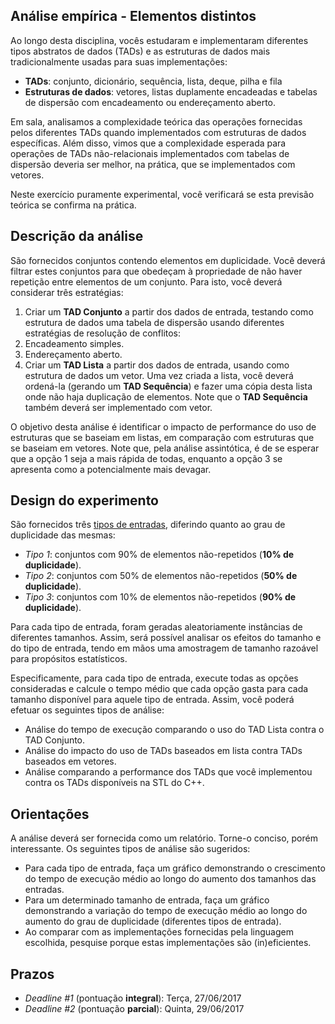 ## Análise empírica - Elementos distintos

Ao longo desta disciplina, vocês estudaram e implementaram diferentes tipos abstratos de dados (TADs) e as estruturas de dados mais tradicionalmente usadas para suas implementações: 
* **TADs**: conjunto, dicionário, sequência, lista, deque, pilha e fila
* **Estruturas de dados**: vetores, listas duplamente encadeadas e tabelas de dispersão com encadeamento ou endereçamento aberto.

Em sala, analisamos a complexidade teórica das operações fornecidas pelos diferentes TADs quando implementados com estruturas de dados específicas. Além disso, vimos que a complexidade esperada para operações de TADs não-relacionais implementados com tabelas de dispersão deveria ser melhor, na prática, que se implementados com vetores. 

Neste exercício puramente experimental, você verificará se esta previsão teórica se confirma na prática.

## Descrição da análise

São fornecidos conjuntos contendo elementos em duplicidade. Você deverá filtrar estes conjuntos para que obedeçam à propriedade de não haver repetição entre elementos de um conjunto. Para isto, você deverá considerar três estratégias:

1. Criar um **TAD Conjunto** a partir dos dados de entrada, testando como estrutura de dados uma tabela de dispersão usando diferentes estratégias de resolução de conflitos:
  1. Encadeamento simples.
  1. Endereçamento aberto.
1. Criar um **TAD Lista** a partir dos dados de entrada, usando como estrutura de dados um vetor. Uma vez criada a lista, você deverá ordená-la (gerando um **TAD Sequência**) e fazer uma cópia desta lista onde não haja duplicação de elementos. Note que o **TAD Sequência** também deverá ser implementado com vetor.

O objetivo desta análise é identificar o impacto de performance do uso de estruturas que se baseiam em listas, em comparação com estruturas que se baseiam em vetores. Note que, pela análise assintótica, é de se esperar que a opção 1 seja a mais rápida de todas, enquanto a opção 3 se apresenta como a potencialmente mais devagar.

## Design do experimento

São fornecidos três [tipos de entradas](instancias.tar.gz), diferindo quanto ao grau de duplicidade das mesmas:

* *Tipo 1*: conjuntos com 90% de elementos não-repetidos (**10% de duplicidade**).
* *Tipo 2*: conjuntos com 50% de elementos não-repetidos (**50% de duplicidade**).
* *Tipo 3*: conjuntos com 10% de elementos não-repetidos (**90% de duplicidade**).

Para cada tipo de entrada, foram geradas aleatoriamente instâncias de diferentes tamanhos. Assim, será possível analisar os efeitos do tamanho e do tipo de entrada, tendo em mãos uma amostragem de tamanho razoável para propósitos estatísticos.

Especificamente, para cada tipo de entrada, execute todas as opções consideradas e calcule o tempo médio que cada opção gasta para cada tamanho disponível para aquele tipo de entrada. Assim, você poderá efetuar os seguintes tipos de análise:

* Análise do tempo de execução comparando o uso do TAD Lista contra o TAD Conjunto.
* Análise do impacto do uso de TADs baseados em lista contra TADs baseados em vetores.
* Análise comparando a performance dos TADs que você implementou contra os TADs disponíveis na STL do C++.

## Orientações

A análise deverá ser fornecida como um relatório. Torne-o conciso, porém interessante. Os seguintes tipos de análise são sugeridos:

* Para cada tipo de entrada, faça um gráfico demonstrando o crescimento do tempo de execução médio ao longo do aumento dos tamanhos das entradas.
* Para um determinado tamanho de entrada, faça um gráfico demonstrando a variação do tempo de execução médio ao longo do aumento do grau de duplicidade (diferentes tipos de entrada).
* Ao comparar com as implementações fornecidas pela linguagem escolhida, pesquise porque estas implementações são (in)eficientes.

## Prazos

* *Deadline #1* (pontuação **integral**): Terça, 27/06/2017
* *Deadline #2* (pontuação **parcial**): Quinta, 29/06/2017


